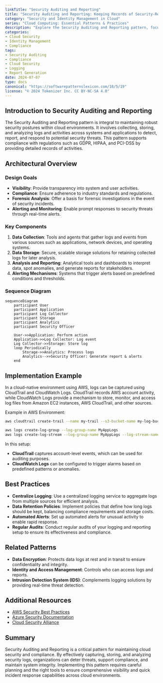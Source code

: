 ```yaml
---
linkTitle: "Security Auditing and Reporting"
title: "Security Auditing and Reporting: Keeping Records of Security-Related Activities for Analysis and Compliance"
category: "Security and Identity Management in Cloud"
series: "Cloud Computing: Essential Patterns & Practices"
description: "Explore the Security Auditing and Reporting pattern, focusing on maintaining records of security-related activities for analysis and compliance within cloud environments. Understand best practices, implementation examples, and related design patterns."
categories:
- Cloud Security
- Identity Management
- Compliance
tags:
- Security Auditing
- Compliance
- Cloud Security
- Logging
- Report Generation
date: 2024-07-07
type: docs
canonical: "https://softwarepatternslexicon.com/18/5/19"
license: "© 2024 Tokenizer Inc. CC BY-NC-SA 4.0"
---
```


## Introduction to Security Auditing and Reporting

The Security Auditing and Reporting pattern is integral to maintaining robust security postures within cloud environments. It involves collecting, storing, and analyzing logs and activities across systems and applications to detect, report, and respond to potential security threats. This pattern supports compliance with regulations such as GDPR, HIPAA, and PCI-DSS by providing detailed records of activities.

## Architectural Overview

### Design Goals

- **Visibility**: Provide transparency into system and user activities.
- **Compliance**: Ensure adherence to industry standards and regulations.
- **Forensic Analysis**: Offer a basis for forensic investigations in the event of security incidents.
- **Alerting and Monitoring**: Enable prompt responses to security threats through real-time alerts.

### Key Components

1. **Data Collection**: Tools and agents that gather logs and events from various sources such as applications, network devices, and operating systems.
2. **Data Storage**: Secure, scalable storage solutions for retaining collected logs for later analysis.
3. **Analysis and Reporting**: Analytical tools and dashboards to interpret data, spot anomalies, and generate reports for stakeholders.
4. **Alerting Mechanisms**: Systems that trigger alerts based on predefined conditions and thresholds.

### Sequence Diagram

```mermaid
sequenceDiagram
    participant User
    participant Application
    participant Log Collector
    participant Storage
    participant Analytics
    participant Security Officer

    User->>Application: Perform action
    Application->>Log Collector: Log event
    Log Collector->>Storage: Store log
    loop Periodically
        Storage->>Analytics: Process logs
        Analytics-->>Security Officer: Generate report & alerts
    end
```

## Implementation Example

In a cloud-native environment using AWS, logs can be captured using CloudTrail and CloudWatch Logs. CloudTrail records AWS account activity, while CloudWatch Logs provide a mechanism to store, monitor, and access log files from Amazon EC2 instances, AWS CloudTrail, and other sources.

Example in AWS Environment:

```bash
aws cloudtrail create-trail --name my-trail --s3-bucket-name my-log-bucket

aws logs create-log-group --log-group-name MyAppLogs
aws logs create-log-stream --log-group-name MyAppLogs --log-stream-name AppStream
```

In this setup:
- **CloudTrail** captures account-level events, which can be used for auditing purposes.
- **CloudWatch Logs** can be configured to trigger alarms based on predefined patterns or anomalies.

## Best Practices

- **Centralize Logging**: Use a centralized logging service to aggregate logs from multiple sources for efficient analysis.
- **Data Retention Policies**: Implement policies that define how long logs should be kept, balancing compliance requirements and storage costs.
- **Automated Alerts**: Set up automated alerts for unusual activity to enable rapid response.
- **Regular Audits**: Conduct regular audits of your logging and reporting setup to ensure its effectiveness and compliance.

## Related Patterns

- **Data Encryption**: Protects data logs at rest and in transit to ensure confidentiality and integrity.
- **Identity and Access Management**: Controls who can access logs and reports.
- **Intrusion Detection System (IDS)**: Complements logging solutions by providing real-time threat detection.

## Additional Resources

- [AWS Security Best Practices](https://aws.amazon.com/architecture/security-best-practices/)
- [Azure Security Documentation](https://docs.microsoft.com/en-us/azure/security/)
- [Cloud Security Alliance](https://cloudsecurityalliance.org/)

## Summary

Security Auditing and Reporting is a critical pattern for maintaining cloud security and compliance. By effectively capturing, storing, and analyzing security logs, organizations can deter threats, support compliance, and maintain system integrity. Implementing this pattern requires careful planning and the right tools to ensure comprehensive visibility and quick incident response capabilities across cloud environments.

